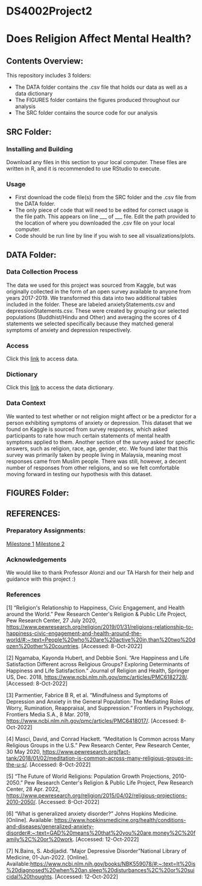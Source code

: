 # DS4002Project2
# Does Religion Affect Mental Health?


## Contents Overview:
This repository includes 3 folders:
- The DATA folder contains the .csv file that holds our data as well as a data dictionary
- The FIGURES folder contains the figures produced throughout our analysis
- The SRC folder contains the source code for our analysis

## SRC Folder:
### Installing and Building
Download any files in this section to your local computer. These files are written in R, and it is recommended to use RStudio to execute.

### Usage
- First download the code file(s) from the SRC folder and the .csv file from the  DATA folder.
- The only piece of code that will need to be edited for correct usage is the file path. This appears on line ___ of ___ file. Edit the path provided to the location of where you downloaded the .csv file on your local computer.
- Code should be run line by line if you wish to see all visualizations/plots.

## DATA Folder:

### Data Collection Process
The data we used for this project was sourced from Kaggle, but was originally collected in the form of an open survey available to anyone from years 2017-2019. We transformed this data into two additional tables included in the folder. These are labeled anxietyStatements.csv and depressionStatements.csv. These were created by grouping our selected populations (Buddhist/Hindu and Other) and averaging the scores of 4 statements we selected specifically because they matched general symptoms of anxiety and depression respectively.

### Access
Click this <a href="https://www.kaggle.com/code/yagnavalkya/dass-prediction-based-on-personality-types/data?select=data.csv">link</a> to access data.

### Dictionary
Click this <a href="https://github.com/trnorrgard/DS4002Project2/blob/main/DATA/datadict.txt">link</a> to access the data dictionary.

### Data Context
We wanted to test whether or not religion might affect or be a predictor for a person exhibiting symptoms of anxiety or depression. This dataset that we found on Kaggle is sourced from survey responses, which asked participants to rate how much certain statements of mental health symptoms applied to them. Another section of the survey asked for specific answers, such as religion, race, age, gender, etc. We found later that this survey was primarily taken by people living in Malaysia, meaning most responses came from Muslim people. There was still, however, a decent number of responses from other religions, and so we felt comfortable moving forward in testing our hypothesis with this dataset.

## FIGURES Folder:

## REFERENCES:

### Preparatory Assignments:
<a href="file:///Users/teagannorrgard/Downloads/MI1-2%20(updated%20version).pdff">Milestone 1</a>
<a href="file:///Users/teagannorrgard/ds4001/MI2%20-%202.pdf">Milestone 2</a>

### Acknowledgements
We would like to thank Professor Alonzi and our TA Harsh for their help and guidance with this project :)

### References

[1] “Religion's Relationship to Happiness, Civic Engagement, and Health around the World.” Pew Research Center's Religion & Public Life Project, Pew Research Center, 27 July 2020, https://www.pewresearch.org/religion/2019/01/31/religions-relationship-to-happiness-civic-engagement-and-health-around-the-world/#:~:text=People%20who%20are%20active%20in,than%20two%20dozen%20other%20countries. [Accessed: 8-Oct-2022] 

[2] Ngamaba, Kayonda Hubert, and Debbie Soni. “Are Happiness and Life Satisfaction Different across Religious Groups? Exploring Determinants of Happiness and Life Satisfaction.” Journal of Religion and Health, Springer US, Dec. 2018, https://www.ncbi.nlm.nih.gov/pmc/articles/PMC6182728/. [Accessed: 8-Oct-2022]

[3] Parmentier, Fabrice B R, et al. “Mindfulness and Symptoms of Depression and Anxiety in the General Population: The Mediating Roles of Worry, Rumination, Reappraisal, and Suppression.” Frontiers in Psychology, Frontiers Media S.A., 8 Mar. 2019, https://www.ncbi.nlm.nih.gov/pmc/articles/PMC6418017/. [Accessed: 8-Oct-2022]

[4] Masci, David, and Conrad Hackett. “Meditation Is Common across Many Religious Groups in the U.S.” Pew Research Center, Pew Research Center, 30 May 2020, https://www.pewresearch.org/fact-tank/2018/01/02/meditation-is-common-across-many-religious-groups-in-the-u-s/. [Accessed: 8-Oct-2022]

[5] “The Future of World Religions: Population Growth Projections, 2010-2050.” Pew Research Center's Religion & Public Life Project, Pew Research Center, 28 Apr. 2022, https://www.pewresearch.org/religion/2015/04/02/religious-projections-2010-2050/. [Accessed: 8-Oct-2022]

[6] “What is generalized anxiety disorder?” Johns Hopkins Medicine. [Online]. Available: https://www.hopkinsmedicine.org/health/conditions-and-diseases/generalized-anxiety-disorder#:~:text=GAD%20means%20that%20you%20are,money%2C%20family%2C%20or%20work. [Accessed: 12-Oct-2022]

[7] N.Bains, S. Abdijadid. “Major Depressive Disorder”National Library of Medicine, 01-Jun-2022. [Online]. Available:https://www.ncbi.nlm.nih.gov/books/NBK559078/#:~:text=It%20is%20diagnosed%20when%20an,sleep%20disturbances%2C%20or%20suicidal%20thoughts. [Accessed: 12-Oct-2022]
